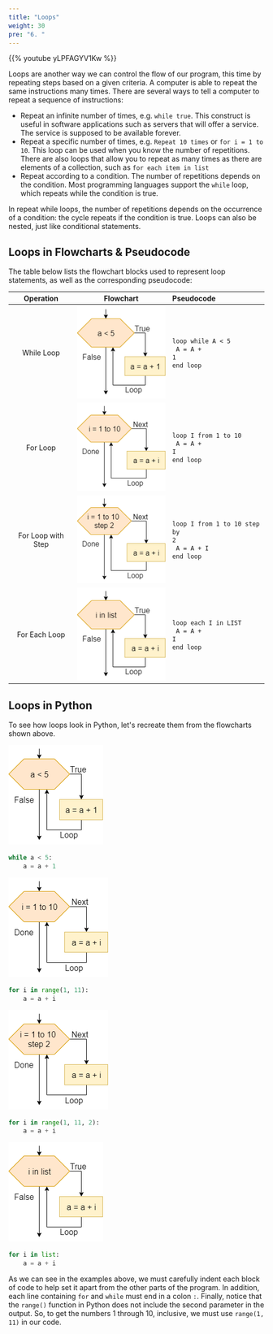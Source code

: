 ```yaml
---
title: "Loops"
weight: 30
pre: "6. "
---
```

{{% youtube yLPFAGYV1Kw %}}

Loops are another way we can control the flow of our program, this time by repeating steps based on a given criteria.  A computer is able to repeat the same instructions many times. There are several ways to tell a computer to repeat a sequence of instructions:

* Repeat an infinite number of times, e.g. `while true`. This construct is useful in software applications such as servers that will offer a service. The service is supposed to be available forever. 
* Repeat a specific number of times, e.g. `Repeat 10 times` or `for i = 1 to 10`. This loop can be used when you know the number of repetitions. There are also loops that allow you to repeat as many times as there are elements of a collection, such as `for each item in list` 
* Repeat according to a condition. The number of repetitions depends on the condition. Most programming languages support the `while` loop, which repeats while the condition is true. 

In repeat while loops, the number of repetitions depends on the occurrence of a condition: the cycle repeats if the condition is true. Loops can also be nested, just like conditional statements. 

## Loops in Flowcharts & Pseudocode

The table below lists the flowchart blocks used to represent loop statements, as well as the corresponding pseudocode:

| Operation | Flowchart | Pseudocode |
|:---------:|:---------:|:-----------|
| While Loop | ![While Loop Flowchart Block](../../../images/1/1.3.x.6.loop1.png) | <pre><code>loop while A &lt; 5<br>    A = A + 1<br>end loop</code></pre> |
| For Loop | ![For Loop Flowchart Block](../../../images/1/1.3.x.6.loop2.png) | <pre><code>loop I from 1 to 10<br>    A = A + I<br>end loop</code></pre> |
| For Loop with Step | ![For Loop with Step Flowchart Block](../../../images/1/1.3.x.6.loop3.png) | <pre><code>loop I from 1 to 10 step by 2<br>    A = A + I<br>end loop</code></pre> |
| For Each Loop | ![For Each Loop Flowchart Block](../../../images/1/1.3.x.6.loop4.png) | <pre><code>loop each I in LIST<br>    A = A + I<br>end loop</code></pre> |

## Loops in Python

To see how loops look in Python, let's recreate them from the flowcharts shown above.

![While Loop Flowchart Block](../../../images/1/1.3.x.6.loop1.png)

```python
while a < 5:
    a = a + 1
```

![For Loop Flowchart Block](../../../images/1/1.3.x.6.loop2.png)

```python
for i in range(1, 11):
    a = a + i
```

![For Loop with Step Flowchart Block](../../../images/1/1.3.x.6.loop3.png)

```python
for i in range(1, 11, 2):
    a = a + i
```

![For Each Loop Flowchart Block](../../../images/1/1.3.x.6.loop4.png)

```python
for i in list:
    a = a + i
```

As we can see in the examples above, we must carefully indent each block of code to help set it apart from the other parts of the program. In addition, each line containing `for` and `while` must end in a colon `:`. Finally, notice that the `range()` function in Python does not include the second parameter in the output. So, to get the numbers $1$ through $10$, inclusive, we must use `range(1, 11)` in our code. 
